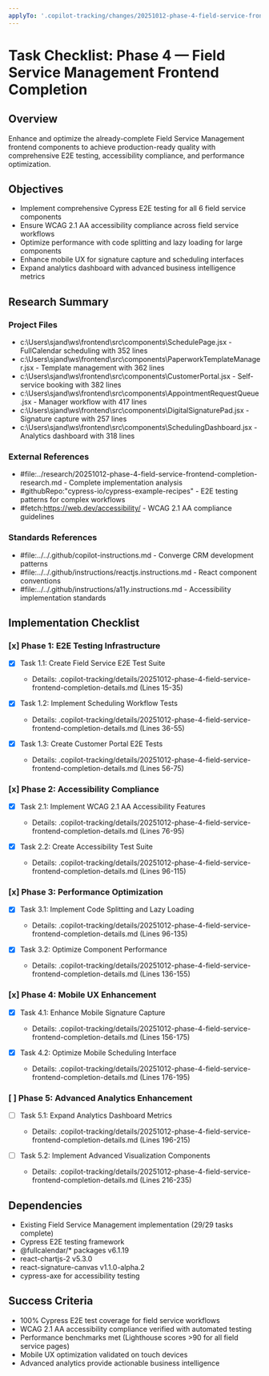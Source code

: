 ```yaml
---
applyTo: '.copilot-tracking/changes/20251012-phase-4-field-service-frontend-completion-changes.md'
---
```

<!-- markdownlint-disable-file -->
# Task Checklist: Phase 4 — Field Service Management Frontend Completion

## Overview

Enhance and optimize the already-complete Field Service Management frontend components to achieve production-ready quality with comprehensive E2E testing, accessibility compliance, and performance optimization.

## Objectives

- Implement comprehensive Cypress E2E testing for all 6 field service components
- Ensure WCAG 2.1 AA accessibility compliance across field service workflows
- Optimize performance with code splitting and lazy loading for large components
- Enhance mobile UX for signature capture and scheduling interfaces
- Expand analytics dashboard with advanced business intelligence metrics

## Research Summary

### Project Files
- c:\Users\sjand\ws\frontend\src\components\SchedulePage.jsx - FullCalendar scheduling with 352 lines
- c:\Users\sjand\ws\frontend\src\components\PaperworkTemplateManager.jsx - Template management with 362 lines
- c:\Users\sjand\ws\frontend\src\components\CustomerPortal.jsx - Self-service booking with 382 lines
- c:\Users\sjand\ws\frontend\src\components\AppointmentRequestQueue.jsx - Manager workflow with 417 lines
- c:\Users\sjand\ws\frontend\src\components\DigitalSignaturePad.jsx - Signature capture with 257 lines
- c:\Users\sjand\ws\frontend\src\components\SchedulingDashboard.jsx - Analytics dashboard with 318 lines

### External References
- #file:../research/20251012-phase-4-field-service-frontend-completion-research.md - Complete implementation analysis
- #githubRepo:"cypress-io/cypress-example-recipes" - E2E testing patterns for complex workflows
- #fetch:https://web.dev/accessibility/ - WCAG 2.1 AA compliance guidelines

### Standards References
- #file:../../.github/copilot-instructions.md - Converge CRM development patterns
- #file:../../.github/instructions/reactjs.instructions.md - React component conventions
- #file:../../.github/instructions/a11y.instructions.md - Accessibility implementation standards

## Implementation Checklist

### [x] Phase 1: E2E Testing Infrastructure

- [x] Task 1.1: Create Field Service E2E Test Suite
  - Details: .copilot-tracking/details/20251012-phase-4-field-service-frontend-completion-details.md (Lines 15-35)

- [x] Task 1.2: Implement Scheduling Workflow Tests
  - Details: .copilot-tracking/details/20251012-phase-4-field-service-frontend-completion-details.md (Lines 36-55)

- [x] Task 1.3: Create Customer Portal E2E Tests
  - Details: .copilot-tracking/details/20251012-phase-4-field-service-frontend-completion-details.md (Lines 56-75)

### [x] Phase 2: Accessibility Compliance

- [x] Task 2.1: Implement WCAG 2.1 AA Accessibility Features
  - Details: .copilot-tracking/details/20251012-phase-4-field-service-frontend-completion-details.md (Lines 76-95)

- [x] Task 2.2: Create Accessibility Test Suite
  - Details: .copilot-tracking/details/20251012-phase-4-field-service-frontend-completion-details.md (Lines 96-115)

### [x] Phase 3: Performance Optimization

- [x] Task 3.1: Implement Code Splitting and Lazy Loading
  - Details: .copilot-tracking/details/20251012-phase-4-field-service-frontend-completion-details.md (Lines 96-135)

- [x] Task 3.2: Optimize Component Performance
  - Details: .copilot-tracking/details/20251012-phase-4-field-service-frontend-completion-details.md (Lines 136-155)

### [x] Phase 4: Mobile UX Enhancement

- [x] Task 4.1: Enhance Mobile Signature Capture
  - Details: .copilot-tracking/details/20251012-phase-4-field-service-frontend-completion-details.md (Lines 156-175)

- [x] Task 4.2: Optimize Mobile Scheduling Interface
  - Details: .copilot-tracking/details/20251012-phase-4-field-service-frontend-completion-details.md (Lines 176-195)

### [ ] Phase 5: Advanced Analytics Enhancement

- [ ] Task 5.1: Expand Analytics Dashboard Metrics
  - Details: .copilot-tracking/details/20251012-phase-4-field-service-frontend-completion-details.md (Lines 196-215)

- [ ] Task 5.2: Implement Advanced Visualization Components
  - Details: .copilot-tracking/details/20251012-phase-4-field-service-frontend-completion-details.md (Lines 216-235)

## Dependencies

- Existing Field Service Management implementation (29/29 tasks complete)
- Cypress E2E testing framework
- @fullcalendar/* packages v6.1.19
- react-chartjs-2 v5.3.0
- react-signature-canvas v1.1.0-alpha.2
- cypress-axe for accessibility testing

## Success Criteria

- 100% Cypress E2E test coverage for field service workflows
- WCAG 2.1 AA accessibility compliance verified with automated testing
- Performance benchmarks met (Lighthouse scores >90 for all field service pages)
- Mobile UX optimization validated on touch devices
- Advanced analytics provide actionable business intelligence
